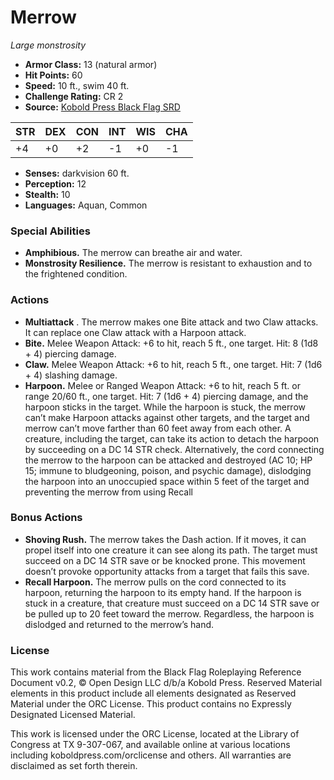 # Merrow

*Large monstrosity*

- **Armor Class:** 13 (natural armor)
- **Hit Points:** 60
- **Speed:** 10 ft., swim 40 ft.
- **Challenge Rating:** CR 2
- **Source:** [Kobold Press Black Flag SRD](https://koboldpress.com/black-flag-roleplaying/)

| STR | DEX | CON | INT | WIS | CHA |
| --- | --- | --- | --- | --- | --- |
| +4 | +0 | +2 | -1 | +0 | -1 |

- **Senses:** darkvision 60 ft.
- **Perception:** 12
- **Stealth:** 10
- **Languages:** Aquan, Common

### Special Abilities

- **Amphibious.** The merrow can breathe air and water.
- **Monstrosity Resilience.** The merrow is resistant to exhaustion and to the frightened condition.

### Actions

- **Multiattack** . The merrow makes one Bite attack and two Claw attacks. It can replace one Claw attack with a Harpoon attack.
- **Bite.** Melee Weapon Attack: +6 to hit, reach 5 ft., one target. Hit: 8 (1d8 + 4) piercing damage.
- **Claw.** Melee Weapon Attack: +6 to hit, reach 5 ft., one target. Hit: 7 (1d6 + 4) slashing damage.
- **Harpoon.** Melee or Ranged Weapon Attack: +6 to hit, reach 5 ft. or range 20/60 ft., one target. Hit: 7 (1d6 + 4) piercing damage, and the harpoon sticks in the target. While the harpoon is stuck, the merrow can’t make Harpoon attacks against other targets, and the target and merrow can’t move farther than 60 feet away from each other. A creature, including the target, can take its action to detach the harpoon by succeeding on a DC 14 STR check. Alternatively, the cord connecting the merrow to the harpoon can be attacked and destroyed (AC 10; HP 15; immune to bludgeoning, poison, and psychic damage), dislodging the harpoon into an unoccupied space within 5 feet of the target and preventing the merrow from using Recall

### Bonus Actions

- **Shoving Rush.** The merrow takes the Dash action. If it moves, it can propel itself into one creature it can see along its path. The target must succeed on a DC 14 STR save or be knocked prone. This movement doesn’t provoke opportunity attacks from a target that fails this save.
- **Recall Harpoon.** The merrow pulls on the cord connected to its harpoon, returning the harpoon to its empty hand. If the harpoon is stuck in a creature, that creature must succeed on a DC 14 STR save or be pulled up to 20 feet toward the merrow. Regardless, the harpoon is dislodged and returned to the merrow’s hand.

### License

This work contains material from the Black Flag Roleplaying Reference Document v0.2, © Open Design LLC d/b/a Kobold Press. Reserved Material elements in this product include all elements designated as Reserved Material under the ORC License. This product contains no Expressly Designated Licensed Material.

This work is licensed under the ORC License, located at the Library of Congress at TX 9-307-067, and available online at various locations including koboldpress.com/orclicense and others. All warranties are disclaimed as set forth therein.

